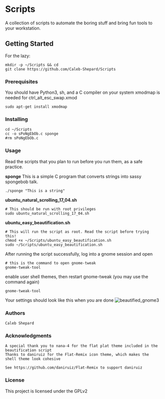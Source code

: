 # Scripts
A collection of scripts to automate the boring stuff and bring fun tools to your workstation.

## Getting Started
For the lazy:
```
mkdir -p ~/Scripts && cd
git clone https://github.com/Caleb-Shepard/Scripts
```

### Prerequisites
You should have Python3, sh, and a C compiler on your system
xmodmap is needed for ctrl_alt_esc_swap.xmod
```
sudo apt-get install xmodmap
```

### Installing
```
cd ~/Scripts
cc -o sPoNgEbOb.c sponge
#rm sPoNgEbOb.c
```

### Usage
Read the scripts that you plan to run before you run them, as a safe practice.

**sponge**
This is a simple C program that converts strings into sassy spongebob talk.
```
./sponge "This is a string"
```

**ubuntu_natural_scrolling_17_04.sh**
```
# This should be run with root privileges
sudo ubuntu_natural_scrolling_17_04.sh
```

**ubuntu_easy_beautification.sh**
```
# This will run the script as root. Read the script before trying this!
chmod +x ~/Scripts/ubuntu_easy_beautification.sh
sudo ~/Scripts/ubuntu_easy_beautification.sh
```
After running the script successfully, log into a gnome session and open
```
# this is the command to open gnome-tweak
gnome-tweak-tool
```
enable user shell themes, then restart gnome-tweak (you may use the command again)
```
gnome-tweak-tool
```
Your settings should look like this when you are done
![beautified_gnome3](/relative/path/to/img.jpg?raw=true "Gnome")

### Authors
    Caleb Shepard

### Acknowledgments
    A special thank you to nana-4 for the flat plat theme included in the beautification script
    Thanks to daniruiz for the Flat-Remix icon theme, which makes the shell theme look cohesive

    See https://github.com/daniruiz/Flat-Remix to support daniruiz

### License
This project is licensed under the GPLv2
